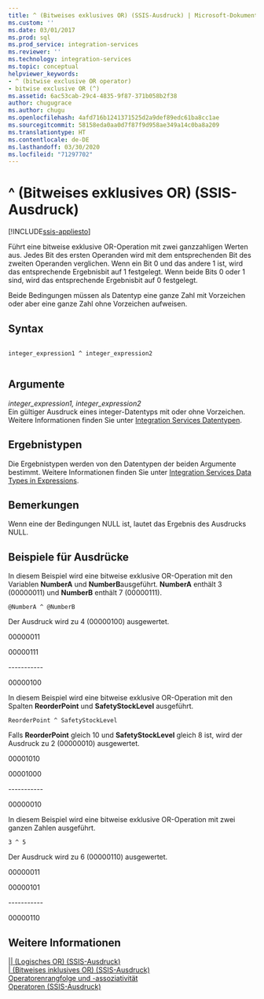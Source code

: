 ```yaml
---
title: ^ (Bitweises exklusives OR) (SSIS-Ausdruck) | Microsoft-Dokumentation
ms.custom: ''
ms.date: 03/01/2017
ms.prod: sql
ms.prod_service: integration-services
ms.reviewer: ''
ms.technology: integration-services
ms.topic: conceptual
helpviewer_keywords:
- ^ (bitwise exclusive OR operator)
- bitwise exclusive OR (^)
ms.assetid: 6ac53cab-29c4-4835-9f87-371b058b2f38
author: chugugrace
ms.author: chugu
ms.openlocfilehash: 4afd716b1241371525d2a9def89edc61ba8cc1ae
ms.sourcegitcommit: 58158eda0aa0d7f87f9d958ae349a14c0ba8a209
ms.translationtype: HT
ms.contentlocale: de-DE
ms.lasthandoff: 03/30/2020
ms.locfileid: "71297702"
---
```

# <a name="-bitwise-exclusive-or-ssis-expression"></a>^ (Bitweises exklusives OR) (SSIS-Ausdruck)

[!INCLUDE[ssis-appliesto](../../includes/ssis-appliesto-ssvrpluslinux-asdb-asdw-xxx.md)]


  Führt eine bitweise exklusive OR-Operation mit zwei ganzzahligen Werten aus. Jedes Bit des ersten Operanden wird mit dem entsprechenden Bit des zweiten Operanden verglichen. Wenn ein Bit 0 und das andere 1 ist, wird das entsprechende Ergebnisbit auf 1 festgelegt. Wenn beide Bits 0 oder 1 sind, wird das entsprechende Ergebnisbit auf 0 festgelegt.  
  
 Beide Bedingungen müssen als Datentyp eine ganze Zahl mit Vorzeichen oder aber eine ganze Zahl ohne Vorzeichen aufweisen.  
  
## <a name="syntax"></a>Syntax  
  
```  
  
integer_expression1 ^ integer_expression2  
  
```  
  
## <a name="arguments"></a>Argumente  
 *integer_expression1, integer_expression2*  
 Ein gültiger Ausdruck eines integer-Datentyps mit oder ohne Vorzeichen. Weitere Informationen finden Sie unter [Integration Services Datentypen](../../integration-services/data-flow/integration-services-data-types.md).  
  
## <a name="result-types"></a>Ergebnistypen  
 Die Ergebnistypen werden von den Datentypen der beiden Argumente bestimmt. Weitere Informationen finden Sie unter [Integration Services Data Types in Expressions](../../integration-services/expressions/integration-services-data-types-in-expressions.md).  
  
## <a name="remarks"></a>Bemerkungen  
 Wenn eine der Bedingungen NULL ist, lautet das Ergebnis des Ausdrucks NULL.  
  
## <a name="expression-examples"></a>Beispiele für Ausdrücke  
 In diesem Beispiel wird eine bitweise exklusive OR-Operation mit den Variablen **NumberA** und **NumberB**ausgeführt. **NumberA** enthält 3 (00000011) und **NumberB** enthält 7 (00000111).  
  
```  
@NumberA ^ @NumberB  
```  
  
 Der Ausdruck wird zu 4 (00000100) ausgewertet.  
  
 00000011  
  
 00000111  
  
 ----------\-  
  
 00000100  
  
 In diesem Beispiel wird eine bitweise exklusive OR-Operation mit den Spalten **ReorderPoint** und **SafetyStockLevel** ausgeführt.  
  
```  
ReorderPoint ^ SafetyStockLevel  
```  
  
 Falls **ReorderPoint** gleich 10 und **SafetyStockLevel** gleich 8 ist, wird der Ausdruck zu 2 (00000010) ausgewertet.  
  
 00001010  
  
 00001000  
  
 ----------\-  
  
 00000010  
  
 In diesem Beispiel wird eine bitweise exklusive OR-Operation mit zwei ganzen Zahlen ausgeführt.  
  
```  
3 ^ 5   
```  
  
 Der Ausdruck wird zu 6 (00000110) ausgewertet.  
  
 00000011  
  
 00000101  
  
 ----------\-  
  
 00000110  
  
## <a name="see-also"></a>Weitere Informationen  
 [&#124;&#124; &#40;Logisches OR&#41; &#40;SSIS-Ausdruck&#41;](../../integration-services/expressions/logical-or-ssis-expression.md)   
 [&#124; &#40;Bitweises inklusives OR&#41; &#40;SSIS-Ausdruck&#41;](../../integration-services/expressions/bitwise-inclusive-or-ssis-expression.md)   
 [Operatorenrangfolge und -assoziativität](../../integration-services/expressions/operator-precedence-and-associativity.md)   
 [Operatoren &#40;SSIS-Ausdruck&#41;](../../integration-services/expressions/operators-ssis-expression.md)  
  
  
